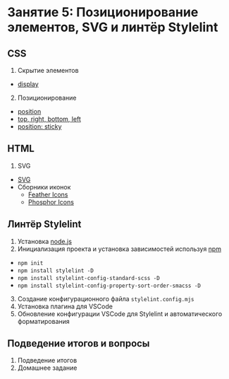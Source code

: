 # Занятие 5: Позиционирование элементов, SVG и линтёр Stylelint

## CSS

1. Скрытие элементов
  - [display](https://doka.guide/css/display)
2. Позиционирование
  - [position](https://doka.guide/css/position)
  - [top, right, bottom, left](https://doka.guide/css/top-right-bottom-left)
  - [position: sticky](https://doka.guide/css/position-sticky)

## HTML

1. SVG
  - [SVG](https://doka.guide/html/svg)
  - Сборники иконок
    - [Feather Icons](https://feathericons.com)
    - [Phosphor Icons](https://phosphoricons.com)

## Линтёр Stylelint

1. Установка [node.js](https://nodejs.org)
2. Инициализация проекта и установка зависимостей используя [npm](https://www.npmjs.com)
  - `npm init`
  - `npm install stylelint -D`
  - `npm install stylelint-config-standard-scss -D`
  - `npm install stylelint-config-property-sort-order-smacss -D`
3. Создание конфигурационного файла `stylelint.config.mjs`
4. Установка плагина для VSCode
5. Обновление конфигурации VSCode для Stylelint и автоматического форматирования

## Подведение итогов и вопросы

1. Подведение итогов
2. Домашнее задание